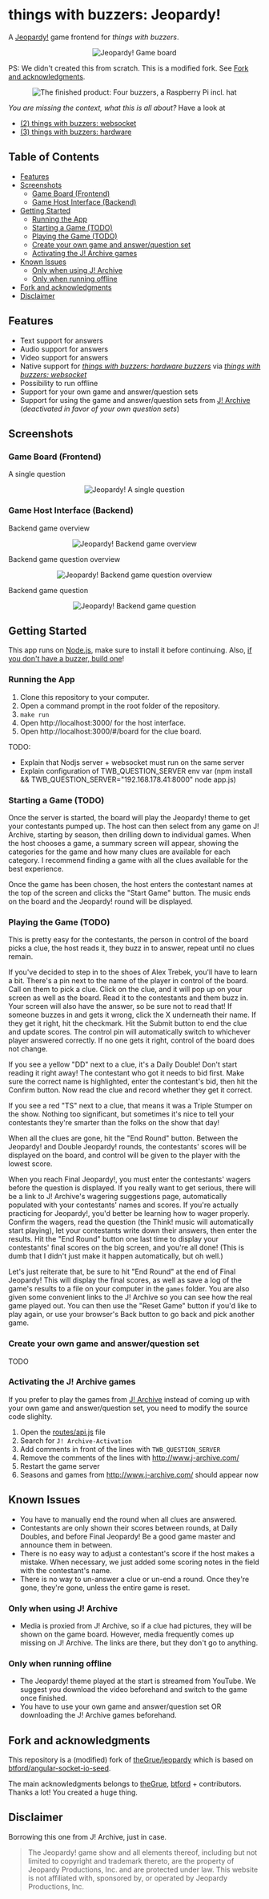 # things with buzzers: Jeopardy!

A [Jeopardy!](https://en.wikipedia.org/wiki/Jeopardy!) game frontend for _things with buzzers_.

<p align="center">
  <img src="images/frontend-board.png" title="Jeopardy! Game board" alt="Jeopardy! Game board">
</p>

PS: We didn't created this from scratch. This is a modified fork. See [Fork and acknowledgments](#fork-and-acknowledgments).

<p align="center">
  <img src="images/buzzer-setup-frontends.png" title="The finished product: Four buzzers, a Raspberry Pi incl. hat" alt="The finished product: Four buzzers, a Raspberry Pi incl. hat">
</p>

_You are missing the context, what this is all about?_
Have a look at

* [(2) things with buzzers: websocket](https://github.com/andygrunwald/things-with-buzzers-websocket)
* [(3) things with buzzers: hardware](https://github.com/andygrunwald/things-with-buzzers-hardware)

## Table of Contents

- [Features](#features)
- [Screenshots](#screenshots)
  - [Game Board (Frontend)](#game-board-frontend)
  - [Game Host Interface (Backend)](#game-host-interface-backend)
- [Getting Started](#getting-started)
  - [Running the App](#running-the-app)
  - [Starting a Game (TODO)](#starting-a-game-todo)
  - [Playing the Game (TODO)](#playing-the-game-todo)
  - [Create your own game and answer/question set](#create-your-own-game-and-answerquestion-set)
  - [Activating the J! Archive games](#activating-the-j-archive-games)
- [Known Issues](#known-issues)
  - [Only when using J! Archive](#only-when-using-j-archive)
  - [Only when running offline](#only-when-running-offline)
- [Fork and acknowledgments](#fork-and-acknowledgments)
- [Disclaimer](#disclaimer)

## Features

* Text support for answers
* Audio support for answers
* Video support for answers
* Native support for _[things with buzzers: hardware buzzers](https://github.com/andygrunwald/things-with-buzzers-hardware)_ via _[things with buzzers: websocket](https://github.com/andygrunwald/things-with-buzzers-websocket)_
* Possibility to run offline
* Support for your own game and answer/question sets
* Support for using the game and answer/question sets from [J! Archive](http://www.j-archive.com/) (_deactivated in favor of your own question sets_)

## Screenshots

### Game Board (Frontend)

A single question

<p align="center">
  <img src="images/frontend-question.png" title="Jeopardy! A single question" alt="Jeopardy! A single question">
</p>

### Game Host Interface (Backend)

Backend game overview

<p align="center">
  <img src="images/backend-game-overview.png" title="Jeopardy! Backend game overview" alt="Jeopardy! Backend game overview">
</p>

Backend game question overview

<p align="center">
  <img src="images/backend-game-question-overview.png" title="Jeopardy! Backend game question overview" alt="Jeopardy! Backend game question overview">
</p>

Backend game question

<p align="center">
  <img src="images/backend-game-question.png" title="Jeopardy! Backend game question" alt="Jeopardy! Backend game question">
</p>

## Getting Started

This app runs on [Node.js](https://nodejs.org/), make sure to install it before continuing. Also, [if you don't have a buzzer, build one](https://github.com/andygrunwald/things-with-buzzers-hardware)!

### Running the App

1. Clone this repository to your computer.
2. Open a command prompt in the root folder of the repository.
3. `make run`
4. Open http://localhost:3000/ for the host interface.
5. Open http://localhost:3000/#/board for the clue board.

TODO:
- Explain that Nodjs server + websocket must run on the same server
- Explain configuration of TWB_QUESTION_SERVER env var (npm install && TWB_QUESTION_SERVER="192.168.178.41:8000" node app.js)

### Starting a Game (TODO)

Once the server is started, the board will play the Jeopardy! theme to get your contestants pumped up.
The host can then select from any game on J! Archive, starting by season, then drilling down to individual games.
When the host chooses a game, a summary screen will appear, showing the categories for the game and how many clues are available for each category.
I recommend finding a game with all the clues available for the best experience.

Once the game has been chosen, the host enters the contestant names at the top of the screen and clicks the "Start Game" button.
The music ends on the board and the Jeopardy! round will be displayed.

### Playing the Game (TODO)

This is pretty easy for the contestants, the person in control of the board picks a clue, the host reads it, they buzz in to answer, repeat until no clues remain.

If you've decided to step in to the shoes of Alex Trebek, you'll have to learn a bit. There's a pin next to the name of the player in control of the board. Call on them to pick a clue. Click on the clue, and it will pop up on your screen as well as the board. Read it to the contestants and them buzz in. Your screen will also have the answer, so be sure not to read that! If someone buzzes in and gets it wrong, click the X underneath their name. If they get it right, hit the checkmark. Hit the Submit button to end the clue and update scores. The control pin will automatically switch to whichever player answered correctly. If no one gets it right, control of the board does not change.

If you see a yellow "DD" next to a clue, it's a Daily Double! Don't start reading it right away! The contestant who got it needs to bid first. Make sure the correct name is highlighted, enter the contestant's bid, then hit the Confirm button. Now read the clue and record whether they get it correct.

If you see a red "TS" next to a clue, that means it was a Triple Stumper on the show. Nothing too significant, but sometimes it's nice to tell your contestants they're smarter than the folks on the show that day!

When all the clues are gone, hit the "End Round" button. Between the Jeopardy! and Double Jeopardy! rounds, the contestants' scores will be displayed on the board, and control will be given to the player with the lowest score.

When you reach Final Jeopardy!, you must enter the contestants' wagers before the question is displayed. If you really want to get serious, there will be a link to J! Archive's wagering suggestions page, automatically populated with your contestants' names and scores. If you're actually practicing for Jeopardy!, you'd better be learning how to wager properly. Confirm the wagers, read the question (the Think! music will automatically start playing), let your contestants write down their answers, then enter the results. Hit the "End Round" button one last time to display your contestants' final scores on the big screen, and you're all done! (This is dumb that I didn't just make it happen automatically, but oh well.)

Let's just reiterate that, be sure to hit "End Round" at the end of Final Jeopardy! This will display the final scores, as well as save a log of the game's results to a file on your computer in the `games` folder. You are also given some convenient links to the J! Archive so you can see how the real game played out. You can then use the "Reset Game" button if you'd like to play again, or use your browser's Back button to go back and pick another game.

### Create your own game and answer/question set

TODO

### Activating the J! Archive games

If you prefer to play the games from [J! Archive](http://www.j-archive.com/) instead of coming up with your own game and answer/question set, you need to modify the source code slighlty.

1. Open the [routes/api.js](./routes/api.js) file
2. Search for `J! Archive-Activation`
3. Add comments in front of the lines with `TWB_QUESTION_SERVER`
4. Remove the comments of the lines with http://www.j-archive.com/
5. Restart the game server
6. Seasons and games from http://www.j-archive.com/ should appear now

## Known Issues

* You have to manually end the round when all clues are answered.
* Contestants are only shown their scores between rounds, at Daily Doubles, and before Final Jeopardy! Be a good game master and announce them in between.
* There is no easy way to adjust a contestant's score if the host makes a mistake. When necessary, we just added some scoring notes in the field with the contestant's name.
* There is no way to un-answer a clue or un-end a round. Once they're gone, they're gone, unless the entire game is reset.

### Only when using J! Archive

* Media is proxied from J! Archive, so if a clue had pictures, they will be shown on the game board. However, media frequently comes up missing on J! Archive. The links are there, but they don't go to anything.

### Only when running offline

* The Jeopardy! theme played at the start is streamed from YouTube. We suggest you download the video beforehand and switch to the game once finished.
* You have to use your own game and answer/question set OR downloading the J! Archive games beforehand.

## Fork and acknowledgments

This repository is a (modified) fork of [theGrue/jeopardy](https://github.com/theGrue/jeopardy) which is based on [btford/angular-socket-io-seed](https://github.com/btford/angular-socket-io-seed).

The main acknowledgments belongs to [theGrue](https://github.com/theGrue), [btford](https://github.com/btford) + contributors.
Thanks a lot! You created a huge thing.

## Disclaimer

Borrowing this one from J! Archive, just in case.

> The Jeopardy! game show and all elements thereof, including but not limited to copyright and trademark thereto, are the property of Jeopardy Productions, Inc. and are protected under law. This website is not affiliated with, sponsored by, or operated by Jeopardy Productions, Inc.
